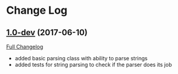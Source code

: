 # Change Log


## [1.0-dev](https://github.com/liketechnik/cli-parser/tree/1.0-dev) (2017-06-10)
[Full Changelog](https://github.com/liketechnik/cli-parser/compare/1.0-dev)

- added basic parsing class with ability to parse strings
- added tests for string parsing to check if the parser does its job